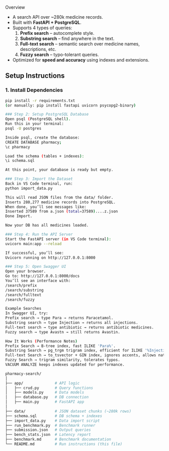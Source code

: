 Overview
- A search API over ~280k medicine records.  
- Built with **FastAPI + PostgreSQL**.  
- Supports 4 types of queries:
  1. **Prefix search** – autocomplete style.
  2. **Substring search** – find anywhere in the text.
  3. **Full-text search** – semantic search over medicine names, descriptions, etc.
  4. **Fuzzy search** – typo-tolerant queries.  
- Optimized for **speed and accuracy** using indexes and extensions.

## Setup Instructions

### 1. Install Dependencies
```bash
pip install -r requirements.txt
(or manually: pip install fastapi uvicorn psycopg2-binary)

### Step 2: Setup PostgreSQL Database
Open psql (PostgreSQL shell).
Run this in your terminal:
psql -U postgres

Inside psql, create the database:
CREATE DATABASE pharmacy;
\c pharmacy

Load the schema (tables + indexes):
\i schema.sql

At this point, your database is ready but empty.

### Step 3: Import the Dataset
Back in VS Code terminal, run:
python import_data.py

This will read JSON files from the data/ folder.
Inserts 280,277 medicine records into PostgreSQL.
When done, you’ll see messages like:
Inserted 37589 from a.json (total=37589)....z.json
Done Import.

Now your DB has all medicines loaded.

### Step 4: Run the API Server
Start the FastAPI server (in VS Code terminal):
uvicorn main:app --reload

If successful, you’ll see:
Uvicorn running on http://127.0.0.1:8000

### Step 5: Open Swagger UI
Open your browser.
Go to: http://127.0.0.1:8000/docs
You’ll see an interface with:
/search/prefix
/search/substring
/search/fulltext
/search/fuzzy

Example Searches
In Swagger UI, try:
Prefix search → type Para → returns Paracetamol.
Substring search → type Injection → returns all injections.
Full-text search → type antibiotic → returns antibiotic medicines.
Fuzzy search → type Avastn → still returns Avastin.

How It Works (Performance Notes)
Prefix Search → B-tree index, fast ILIKE 'Para%'.
Substring Search → pg_trgm trigram index, efficient for ILIKE '%Injection%'.
Full-text Search → to_tsvector + GIN index, ignores accents, allows natural queries.
Fuzzy Search → trigram similarity, tolerates typos.
VACUUM ANALYZE keeps indexes updated for performance.

pharmacy-search/
│
├── app/              # API logic
│   ├── crud.py       # Query functions
│   ├── models.py     # Data models
│   ├── database.py   # DB connection
│   ├── main.py       # FastAPI app
│
├── data/             # JSON dataset chunks (~280k rows)
├── schema.sql        # DB schema + indexes
├── import_data.py    # Data import script
├── run_benchmark.py  # Benchmark runner
├── submission.json   # Output queries
├── bench_stats.json  # Latency report
├── benchmark.md      # Benchmark documentation
└── README.md         # Run instructions (this file)


